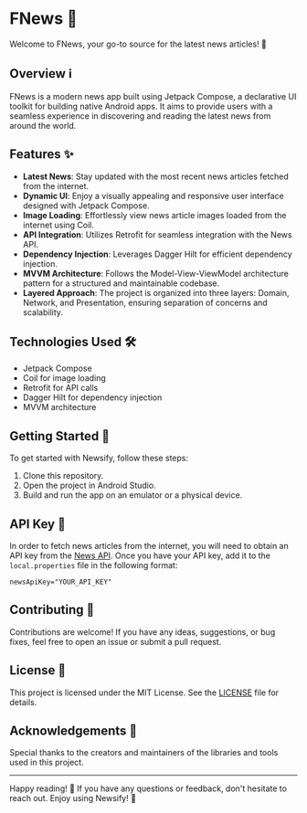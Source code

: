 # FNews 📰

Welcome to FNews, your go-to source for the latest news articles! 🚀

## Overview ℹ️

FNews is a modern news app built using Jetpack Compose, a declarative UI toolkit for building native Android apps. It aims to provide users with a seamless experience in discovering and reading the latest news from around the world.

## Features ✨

- **Latest News**: Stay updated with the most recent news articles fetched from the internet.
- **Dynamic UI**: Enjoy a visually appealing and responsive user interface designed with Jetpack Compose.
- **Image Loading**: Effortlessly view news article images loaded from the internet using Coil.
- **API Integration**: Utilizes Retrofit for seamless integration with the News API.
- **Dependency Injection**: Leverages Dagger Hilt for efficient dependency injection.
- **MVVM Architecture**: Follows the Model-View-ViewModel architecture pattern for a structured and maintainable codebase.
- **Layered Approach**: The project is organized into three layers: Domain, Network, and Presentation, ensuring separation of concerns and scalability.

## Technologies Used 🛠️

- Jetpack Compose
- Coil for image loading
- Retrofit for API calls
- Dagger Hilt for dependency injection
- MVVM architecture

## Getting Started 🚀

To get started with Newsify, follow these steps:

1. Clone this repository.
2. Open the project in Android Studio.
3. Build and run the app on an emulator or a physical device.

## API Key 🔑

In order to fetch news articles from the internet, you will need to obtain an API key from the [News API](https://newsapi.org/). Once you have your API key, add it to the `local.properties` file in the following format:

```properties
newsApiKey="YOUR_API_KEY"
```

## Contributing 🤝

Contributions are welcome! If you have any ideas, suggestions, or bug fixes, feel free to open an issue or submit a pull request.

## License 📝

This project is licensed under the MIT License. See the [LICENSE](LICENSE) file for details.

## Acknowledgements 🙏

Special thanks to the creators and maintainers of the libraries and tools used in this project.

---

Happy reading! 📖 If you have any questions or feedback, don't hesitate to reach out. Enjoy using Newsify! 🌟
